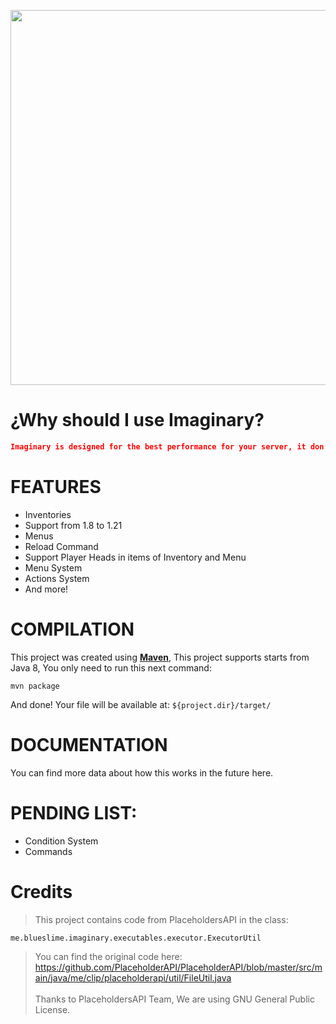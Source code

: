 <p align="center">
    <img src="https://i.imgur.com/tr9Opmh.png" width="600px">
</p>

# ¿Why should I use Imaginary?

```JSON
Imaginary is designed for the best performance for your server, it don't have limits, so you can do everything what you want.
```

# FEATURES

* Inventories
* Support from 1.8 to 1.21
* Menus
* Reload Command
* Support Player Heads in items of Inventory and Menu
* Menu System
* Actions System
* And more!

# COMPILATION

This project was created using **[Maven](https://maven.apache.org/)**, This project supports starts from Java 8, You only need to run this next command:
```mvn
mvn package
```
And done! Your file will be available at: `${project.dir}/target/`

# DOCUMENTATION

You can find more data about how this works in the future here.

# PENDING LIST:

* Condition System
* Commands

# Credits

> This project contains code from PlaceholdersAPI in the class: 
```
me.blueslime.imaginary.executables.executor.ExecutorUtil
```
> You can find the original code here: https://github.com/PlaceholderAPI/PlaceholderAPI/blob/master/src/main/java/me/clip/placeholderapi/util/FileUtil.java<br><br>
> Thanks to PlaceholdersAPI Team, We are using GNU General Public License.
